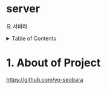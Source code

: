 # server
요 서바라



<details>
<summary>Table of Contents</summary>
<div markdown="1">

1. [About of Project](#1.-About-of-Project)

</div>
</details>


# 1. About of Project

https://github.com/yo-seobara
